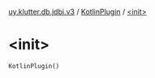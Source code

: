 [uy.klutter.db.jdbi.v3](../index.md) / [KotlinPlugin](index.md) / [&lt;init&gt;](.)


# &lt;init&gt;

`KotlinPlugin()`



